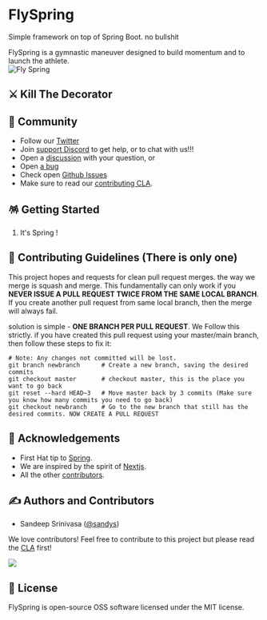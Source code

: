 # FlySpring
Simple framework on top of Spring Boot. no bullshit

FlySpring is a gymnastic maneuver designed to build momentum and to launch the athlete.  
![Fly Spring](https://user-images.githubusercontent.com/76883/206560658-582a632f-bd32-4b0c-8359-ae2b9e49defe.png)


## ⚔️ Kill The Decorator


## 🎊 Community

- Follow our [Twitter](https://twitter.com/arakoodev)
- Join  [support Discord](https://discord.gg/MtEPK9cnSF) to get help, or to chat with us!!!
- Open a [discussion](https://github.com/arakoodev/FlySpring/discussions/new) with your question, or
- Open [a bug](https://github.com/arakoodev/FlySpring/issues/new)
- Check open [Github Issues](https://github.com/arakoodev/FlySpring/issues)
- Make sure to read our [contributing CLA](https://github.com/arakoodev/.github/blob/main/CLA.md).

## 🪅 Getting Started

1. It's Spring !

## 🧐 Contributing Guidelines (There is only one)

This project hopes and requests for clean pull request merges. the way we merge is squash and merge. This fundamentally can only work if you **NEVER ISSUE A PULL REQUEST TWICE FROM THE SAME LOCAL BRANCH**. If you create another pull request from same local branch, then the merge will always fail.

solution is simple - **ONE BRANCH PER PULL REQUEST**. We Follow this strictly. if you have created this pull request using your master/main branch, then follow these steps to fix it:
```
# Note: Any changes not committed will be lost.
git branch newbranch      # Create a new branch, saving the desired commits
git checkout master       # checkout master, this is the place you want to go back
git reset --hard HEAD~3   # Move master back by 3 commits (Make sure you know how many commits you need to go back)
git checkout newbranch    # Go to the new branch that still has the desired commits. NOW CREATE A PULL REQUEST
```

## 💌 Acknowledgements

- First Hat tip to  [Spring](https://github.com/spring-projects/spring-framework).
- We are inspired by the spirit of [Nextjs](https://github.com/vercel/next.js/).
- All the other [contributors](https://github.com/wootzapp/wootz-browser/graphs/contributors).

## ✍️ Authors and Contributors

- Sandeep Srinivasa ([@sandys](https://twitter.com/sandeepssrin))

We love contributors! Feel free to contribute to this project but please read the [CLA](https://github.com/wootzapp/.github/blob/main/CLA.md) first!

<a href="https://github.com/arakoodev/FlySpring/graphs/contributors">
  <img src="https://contrib.rocks/image?repo=arakoodev/FlySpring&max=300&columns=12&anon=0" />
</a>

## 📜 License

FlySpring is open-source OSS software licensed under the MIT license.

